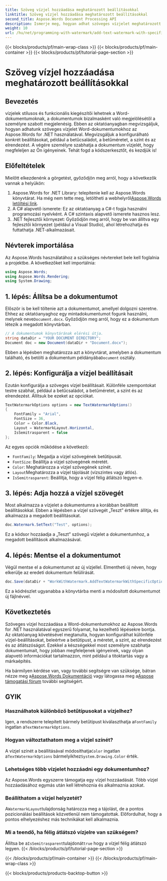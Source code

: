 ```yaml
---
title: Szöveg vízjel hozzáadása meghatározott beállításokkal
linktitle: Szöveg vízjel hozzáadása meghatározott beállításokkal
second_title: Aspose.Words Document Processing API
description: Ismerje meg, hogyan adhat szöveges vízjelet meghatározott beállításokkal Word-dokumentumaihoz az Aspose.Words for .NET használatával. Egyszerűen testreszabhatja a betűtípust, a méretet, a színt és az elrendezést.
weight: 10
url: /hu/net/programming-with-watermark/add-text-watermark-with-specific-options/
---
```


{{< blocks/products/pf/main-wrap-class >}}
{{< blocks/products/pf/main-container >}}
{{< blocks/products/pf/tutorial-page-section >}}

# Szöveg vízjel hozzáadása meghatározott beállításokkal

## Bevezetés

vízjelek stílusos és funkcionális kiegészítői lehetnek a Word-dokumentumoknak, a dokumentumok bizalmasként való megjelölésétől a személyre szabott megjelenésig. Ebben az oktatóanyagban megvizsgáljuk, hogyan adhatunk szöveges vízjelet Word-dokumentumokhoz az Aspose.Words for .NET használatával. Megvizsgáljuk a konfigurálható konkrét beállításokat, például a betűcsaládot, a betűméretet, a színt és az elrendezést. A végére személyre szabhatja a dokumentum vízjelét, hogy megfeleljen az Ön igényeinek. Tehát fogd a kódszerkesztőt, és kezdjük is!

## Előfeltételek

Mielőtt elkezdenénk a görgetést, győződjön meg arról, hogy a következők vannak a helyükön:

1.  Aspose.Words for .NET Library: telepítenie kell az Aspose.Words könyvtárat. Ha még nem tette meg, letöltheti a webhelyről[Aspose.Words letöltési link](https://releases.aspose.com/words/net/).
2. A C# alapvető ismerete: Ez az oktatóanyag a C#-t fogja használni programozási nyelvként. A C# szintaxis alapvető ismerete hasznos lesz.
3. .NET fejlesztői környezet: Győződjön meg arról, hogy be van állítva egy fejlesztői környezet (például a Visual Studio), ahol létrehozhatja és futtathatja .NET-alkalmazásait.

## Névterek importálása

Az Aspose.Words használatához a szükséges névtereket bele kell foglalnia a projektbe. A következőket kell importálnia:

```csharp
using Aspose.Words;
using Aspose.Words.Rendering;
using System.Drawing;
```

## 1. lépés: Állítsa be a dokumentumot

 Először is be kell töltenie azt a dokumentumot, amellyel dolgozni szeretne. Ehhez az oktatóanyaghoz egy mintadokumentumot fogunk használni, melynek neve`Document.docx`. Győződjön meg arról, hogy ez a dokumentum létezik a megadott könyvtárban.

```csharp
// A dokumentumok könyvtárának elérési útja.
string dataDir = "YOUR DOCUMENT DIRECTORY";
Document doc = new Document(dataDir + "Document.docx");
```

 Ebben a lépésben meghatározza azt a könyvtárat, amelyben a dokumentum található, és betölti a dokumentum példányába`Document` osztály.

## 2. lépés: Konfigurálja a vízjel beállításait

Ezután konfigurálja a szöveges vízjel beállításait. Különféle szempontokat testre szabhat, például a betűcsaládot, a betűméretet, a színt és az elrendezést. Állítsuk be ezeket az opciókat.

```csharp
TextWatermarkOptions options = new TextWatermarkOptions()
{
    FontFamily = "Arial",
    FontSize = 36,
    Color = Color.Black,
    Layout = WatermarkLayout.Horizontal,
    IsSemitrasparent = false
};
```

Az egyes opciók működése a következő:
- `FontFamily`: Megadja a vízjel szövegének betűtípusát.
- `FontSize`: Beállítja a vízjel szövegének méretét.
- `Color`: Meghatározza a vízjel szövegének színét.
- `Layout`Meghatározza a vízjel tájolását (vízszintes vagy átlós).
- `IsSemitrasparent`: Beállítja, hogy a vízjel félig átlátszó legyen-e.

## 3. lépés: Adja hozzá a vízjel szövegét

Most alkalmazza a vízjelet a dokumentumra a korábban beállított beállításokkal. Ebben a lépésben a vízjel szövegét „Teszt” értékre állítja, és alkalmazza a megadott beállításokat.

```csharp
doc.Watermark.SetText("Test", options);
```

Ez a kódsor hozzáadja a „Teszt” szövegű vízjelet a dokumentumhoz, a megadott beállítások alkalmazásával.

## 4. lépés: Mentse el a dokumentumot

Végül mentse el a dokumentumot az új vízjellel. Elmentheti új néven, hogy elkerülje az eredeti dokumentum felülírását.

```csharp
doc.Save(dataDir + "WorkWithWatermark.AddTextWatermarkWithSpecificOptions.docx");
```

Ez a kódrészlet ugyanabba a könyvtárba menti a módosított dokumentumot új fájlnévvel.

## Következtetés

Szöveges vízjel hozzáadása a Word-dokumentumokhoz az Aspose.Words for .NET használatával egyszerű folyamat, ha kezelhető lépésekre bontja. Az oktatóanyag követésével megtanulta, hogyan konfigurálhat különféle vízjel-beállításokat, beleértve a betűtípust, a méretet, a színt, az elrendezést és az átlátszóságot. Ezekkel a készségekkel most személyre szabhatja dokumentumait, hogy jobban megfeleljenek igényeinek, vagy olyan alapvető információkat tartalmazzon, mint például a titoktartás vagy a márkaépítés.

 Ha bármilyen kérdése van, vagy további segítségre van szüksége, bátran nézze meg a[Aspose.Words Dokumentáció](https://reference.aspose.com/words/net/) vagy látogassa meg a[Aspose támogatási fórum](https://forum.aspose.com/c/words/8) további segítségért.

## GYIK

### Használhatok különböző betűtípusokat a vízjelhez?

 Igen, a rendszerre telepített bármely betűtípust kiválaszthatja a`FontFamily` ingatlan a`TextWatermarkOptions`.

### Hogyan változtathatom meg a vízjel színét?

 A vízjel színét a beállításával módosíthatja`Color` ingatlan a`TextWatermarkOptions` bármelyikhez`System.Drawing.Color` érték.

### Lehetséges több vízjelet hozzáadni egy dokumentumhoz?

Az Aspose.Words egyszerre támogatja egy vízjel hozzáadását. Több vízjel hozzáadásához egymás után kell létrehoznia és alkalmaznia azokat.

### Beállíthatom a vízjel helyzetét?

 A`WatermarkLayout`tulajdonság határozza meg a tájolást, de a pontos pozicionálási beállítások közvetlenül nem támogatottak. Előfordulhat, hogy a pontos elhelyezéshez más technikákat kell alkalmaznia.

### Mi a teendő, ha félig átlátszó vízjelre van szükségem?

 Állítsa be a`IsSemitrasparent`tulajdonát`true` hogy a vízjel félig átlátszó legyen.
{{< /blocks/products/pf/tutorial-page-section >}}

{{< /blocks/products/pf/main-container >}}
{{< /blocks/products/pf/main-wrap-class >}}

{{< blocks/products/products-backtop-button >}}
